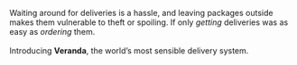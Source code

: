 Waiting around for deliveries is a hassle, and leaving packages outside makes them vulnerable to theft or spoiling. If only <i>getting</i> deliveries was as easy as <i>ordering</i> them.
<br><br>
Introducing <b>Veranda</b>, the world’s most sensible delivery system.
